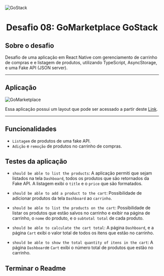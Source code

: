 <img alt="GoStack" src="https://i.imgur.com/pHg9Or3.png" />

<h1 align="center">
  Desafio 08: GoMarketplace GoStack
</h1>

## Sobre o desafio

Desafio de uma aplicação em React Native com gerenciamento de carrinho de compras e e listagem de produtos, utilizando TypeScript, AsyncStorage, e uma Fake API
(JSON server).

----------------------------------------------------------------------------------------------------------------------------------------------------------------

## Aplicação

<img alt="GoMarketplace" src="https://i.imgur.com/fT0IMk4.png" />

Essa aplicação possui um layout que pode ser acessado a partir deste <a href="https://i.imgur.com/fT0IMk4.png">Link<a/>.

---------------------------------------------------------------------------------------------------------------------------------------------------------------

## Funcionalidades

- `Listagem` de produtos de uma fake API.
- `Adição` e `remoção` de produtos no carrinho de compras.

## Testes da aplicação 

- `should be able to list the products`: A aplicação permiti que sejam listados na tela `Dashboard`, todos os produtos 
que são retornados da Fake API. A listagem exibi o `title` e o `price` que são formatados.

- `should be able to add a product to the cart`: Possibilidade de adicionar produtos da tela `Dashboard` ao `carrinho`.

- `should be able to list the products on the cart`: Possibilidade de listar os produtos que estão salvos no carrinho e exibir na página de carrinho, o `nome` 
do produto, e o `subtotal total` de cada produto.

- `should be able to calculate the cart total`: A página `Dashboard`, e a página `Cart` exibi o valor total de todos os itens que estão no carrinho.

- `should be able to show the total quantity of itens in the cart`: A página `Dashboard`e `Cart` exibi o número total de produtos que estão no carrinho.

## Terminar o Readme

